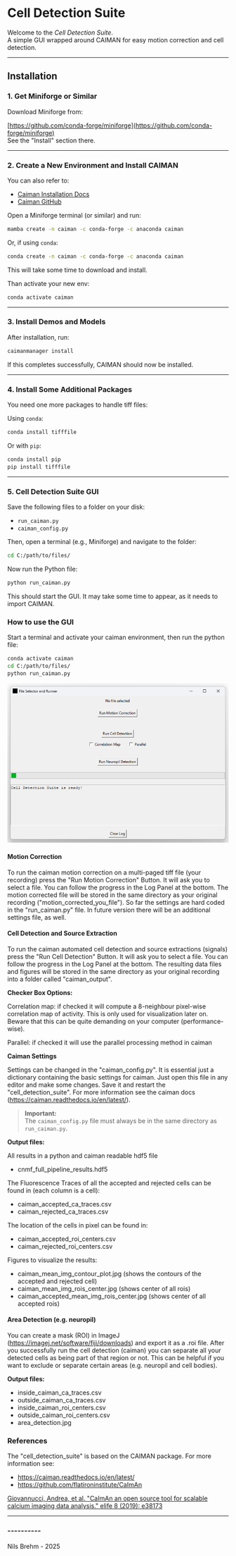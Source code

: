 # Cell Detection Suite

Welcome to the *Cell Detection Suite*.  
A simple GUI wrapped around CAIMAN for easy motion correction and cell detection.

---

## Installation

### 1. Get Miniforge or Similar

Download Miniforge from:

[https://github.com/conda-forge/miniforge](https://github.com/conda-forge/miniforge)  
See the "Install" section there.

---

### 2. Create a New Environment and Install CAIMAN

You can also refer to:  
- [Caiman Installation Docs](https://caiman.readthedocs.io/en/latest/Installation.html)  
- [Caiman GitHub](https://github.com/flatironinstitute/CaImAn)

Open a Miniforge terminal (or similar) and run:

```bash
mamba create -n caiman -c conda-forge -c anaconda caiman
```

Or, if using `conda`:

```bash
conda create -n caiman -c conda-forge -c anaconda caiman
```

This will take some time to download and install.

Than activate your new env:

```bash
conda activate caiman
```

---

### 3. Install Demos and Models

After installation, run:

```bash
caimanmanager install
```

If this completes successfully, CAIMAN should now be installed.

---

### 4. Install Some Additional Packages

You need one more packages to handle tiff files:

Using `conda`:

```bash
conda install tifffile
```

Or with `pip`:

```bash
conda install pip
pip install tifffile
```

---

### 5. Cell Detection Suite GUI

Save the following files to a folder on your disk:
- `run_caiman.py`
- `caiman_config.py`

Then, open a terminal (e.g., Miniforge) and navigate to the folder:

```bash
cd C:/path/to/files/
```

Now run the Python file:

```bash
python run_caiman.py
```

This should start the GUI. It may take some time to appear, as it needs to import CAIMAN.

### How to use the GUI
Start a terminal and activate your caiman environment, then run the python file:
```bash
conda activate caiman
cd C:/path/to/files/
python run_caiman.py
```

![Alt text](./images/cell_detection_suite_gui.png "GUI at start up")

#### Motion Correction
To run the caiman motion correction on a multi-paged tiff file (your recording) press the "Run Motion Correction" Button.
It will ask you to select a file. You can follow the progress in the Log Panel at the bottom. The motion corrected file
will be stored in the same directory as your original recording ("motion_corrected_you_file").
So far the settings are hard coded in the "run_caiman.py" file. In future version there will be an additional settings
file, as well.

#### Cell Detection and Source Extraction
To run the caiman automated cell detection and source extractions (signals) press the "Run Cell Detection" Button.
It will ask you to select a file. You can follow the progress in the Log Panel at the bottom. The resulting data files
and figures will be stored in the same directory as your original recording into a folder called "caiman_output".

**Checker Box Options:**

Correlation map: 
if checked it will compute a 8-neighbour pixel-wise correlation map of activity. This is only used for
visualization later on. Beware that this can be quite demanding on your computer (performance-wise).

Parallel: if checked it will use the parallel processing method in caiman

**Caiman Settings**

Settings can be changed in the "caiman_config.py". It is essential just a dictionary containing the basic settings for
caiman. Just open this file in any editor and make some changes. Save it and restart the "cell_detection_suite".
For more information see the caiman docs (https://caiman.readthedocs.io/en/latest/).

> **Important:**  
> The `caiman_config.py` file must always be in the same directory as `run_caiman.py`.

**Output files:**

All results in a python and caiman readable hdf5 file
- cnmf_full_pipeline_results.hdf5

The Fluorescence Traces of all the accepted and rejected cells can be found in (each column is a cell):
- caiman_accepted_ca_traces.csv
- caiman_rejected_ca_traces.csv

The location of the cells in pixel can be found in:
- caiman_accepted_roi_centers.csv
- caiman_rejected_roi_centers.csv

Figures to visualize the results:
- caiman_mean_img_contour_plot.jpg (shows the contours of the accepted and rejected cell)
- caiman_mean_img_rois_center.jpg (shows center of all rois)
- caiman_accepted_mean_img_rois_center.jpg (shows center of all accepted rois)


#### Area Detection (e.g. neuropil)
You can create a mask (ROI) in ImageJ (https://imagej.net/software/fiji/downloads) and export it as a .roi file.
After you successfully run the cell detection (caiman) you can separate all your detected cells as being part of that
region or not. This can be helpful if you want to exclude or separate certain areas (e.g. neuropil and cell bodies).

**Output files:**

- inside_caiman_ca_traces.csv
- outside_caiman_ca_traces.csv
- inside_caiman_roi_centers.csv
- outside_caiman_roi_centers.csv
- area_detection.jpg

### References
The "cell_detection_suite" is based on the CAIMAN package. For more information see:

- https://caiman.readthedocs.io/en/latest/
- https://github.com/flatironinstitute/CaImAn

[Giovannucci, Andrea, et al. "CaImAn an open source tool for scalable calcium imaging data analysis." elife 8 (2019): e38173]( https://doi.org/10.7554/eLife.38173 )

          
    
---
### ----------  
Nils Brehm - 2025